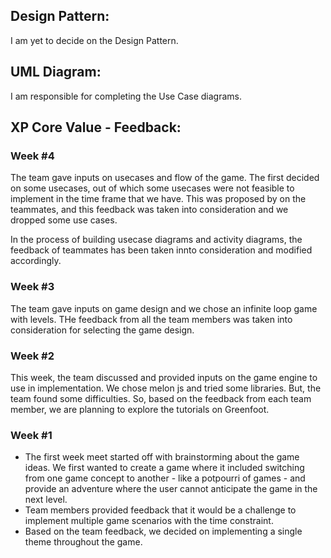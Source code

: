 
## Design Pattern:
I am yet to decide on the Design Pattern.

## UML Diagram:
I am responsible for completing the Use Case diagrams.

## XP Core Value - Feedback:
### Week #4<br>
The team gave inputs on usecases and flow of the game. The first decided on some usecases, out of which some usecases were not feasible to implement in the time frame that we have. This was proposed by on the teammates, and this feedback was taken into consideration and we dropped some use cases. 

In the process of building usecase diagrams and activity diagrams, the feedback of teammates has been taken innto consideration and modified accordingly.

### Week #3<br>
The team gave inputs on game design and we chose an infinite loop game with levels. THe feedback from all the team members was taken into consideration for selecting the game design.

### Week #2<br>
This week, the team discussed and provided inputs on the game engine to use in implementation. We chose melon js and tried some libraries. But, the team found some difficulties. So, based on the feedback from each team member, we are planning to explore the tutorials on Greenfoot.

### Week #1<br>
* The first week meet started off with brainstorming about the game ideas. We first wanted to create a game where it included switching from one game concept to another - like a potpourri of games - and provide an adventure where the user cannot anticipate the game in the next level.<br> 
* Team members provided feedback that it would be a challenge to implement multiple game scenarios with the time constraint. <br>
* Based on the team feedback, we decided on implementing a single theme throughout the game.<br> 






